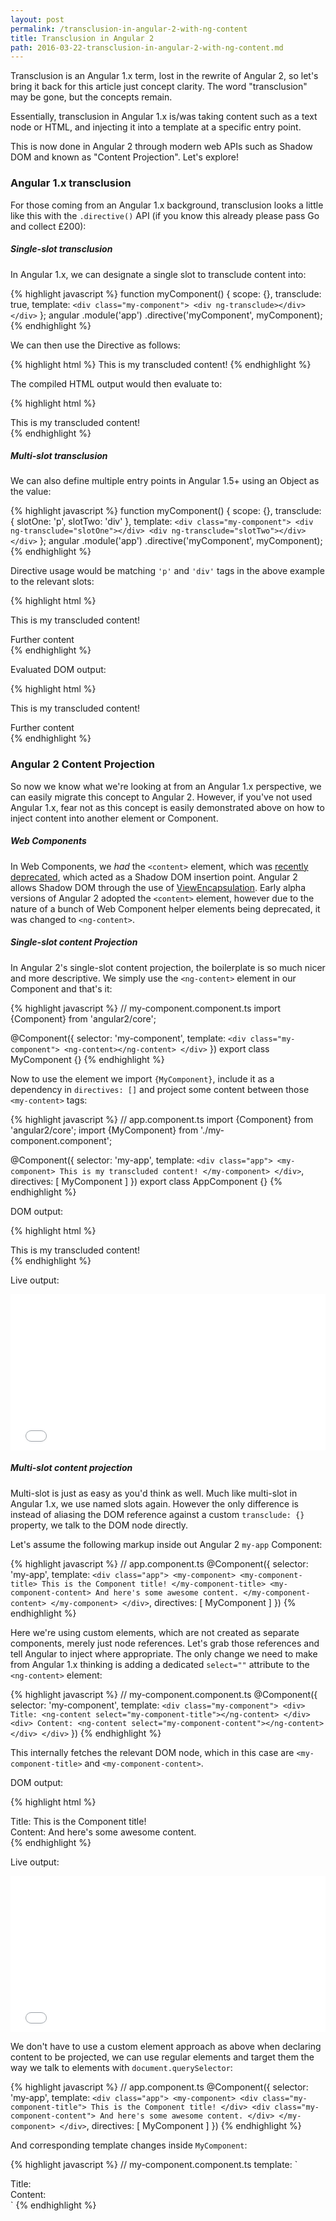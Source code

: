 ```yaml
---
layout: post
permalink: /transclusion-in-angular-2-with-ng-content
title: Transclusion in Angular 2
path: 2016-03-22-transclusion-in-angular-2-with-ng-content.md
---
```


Transclusion is an Angular 1.x term, lost in the rewrite of Angular 2, so let's bring it back for this article just concept clarity. The word "transclusion" may be gone, but the concepts remain.

Essentially, transclusion in Angular 1.x is/was taking content such as a text node or HTML, and injecting it into a template at a specific entry point.

This is now done in Angular 2 through modern web APIs such as Shadow DOM and known as "Content Projection". Let's explore!

### Angular 1.x transclusion

For those coming from an Angular 1.x background, transclusion looks a little like this with the `.directive()` API (if you know this already please pass Go and collect £200):

##### Single-slot transclusion

In Angular 1.x, we can designate a single slot to transclude content into:

{% highlight javascript %}
function myComponent() {
  scope: {},
  transclude: true,
  template: `
    <div class="my-component">
      <div ng-transclude></div>
    </div>
  `
};
angular
  .module('app')
  .directive('myComponent', myComponent);
{% endhighlight %}

We can then use the Directive as follows:

{% highlight html %}
<my-component>
  This is my transcluded content!
</my-component>
{% endhighlight %}

The compiled HTML output would then evaluate to:

{% highlight html %}
<my-component>
  <div class="my-component">
    <div ng-transclude>
      This is my transcluded content!
    </div>
  </div>
</my-component>
{% endhighlight %}

##### Multi-slot transclusion

We can also define multiple entry points in Angular 1.5+ using an Object as the value:

{% highlight javascript %}
function myComponent() {
  scope: {},
  transclude: {
    slotOne: 'p',
    slotTwo: 'div'
  },
  template: `
    <div class="my-component">
      <div ng-transclude="slotOne"></div>
      <div ng-transclude="slotTwo"></div>
    </div>
  `
};
angular
  .module('app')
  .directive('myComponent', myComponent);
{% endhighlight %}

Directive usage would be matching `'p'` and `'div'` tags in the above example to the relevant slots:

{% highlight html %}
<my-component>
  <p>
    This is my transcluded content!
  </p>
  <div>
    Further content
  </div>
</my-component>
{% endhighlight %}

Evaluated DOM output:

{% highlight html %}
<my-component>
  <div class="my-component">
    <div ng-transclude="slotOne">
      <p>
        This is my transcluded content!
      </p>
    </div>
    <div ng-transclude="slotTwo">
      <div>
        Further content
      </div>
    </div>
  </div>
</my-component>
{% endhighlight %}

### Angular 2 Content Projection

So now we know what we're looking at from an Angular 1.x perspective, we can easily migrate this concept to Angular 2. However, if you've not used Angular 1.x, fear not as this concept is easily demonstrated above on how to inject content into another element or Component.

##### Web Components <content>

In Web Components, we _had_ the `<content>` element, which was [recently deprecated](https://developer.mozilla.org/en-US/docs/Web/HTML/Element/content), which acted as a Shadow DOM insertion point. Angular 2 allows Shadow DOM through the use of [ViewEncapsulation](/emulated-native-shadow-dom-angular-2-view-encapsulation). Early alpha versions of Angular 2 adopted the `<content>` element, however due to the nature of a bunch of Web Component helper elements being deprecated, it was changed to `<ng-content>`.

##### Single-slot content Projection

In Angular 2's single-slot content projection, the boilerplate is so much nicer and more descriptive. We simply use the `<ng-content>` element in our Component and that's it:

{% highlight javascript %}
// my-component.component.ts
import {Component} from 'angular2/core';

@Component({
  selector: 'my-component',
  template: `
    <div class="my-component">
      <ng-content></ng-content>
    </div>
  `
})
export class MyComponent {}
{% endhighlight %}

Now to use the element we import `{MyComponent}`, include it as a dependency in `directives: []` and project some content between those `<my-content>` tags:

{% highlight javascript %}
// app.component.ts
import {Component} from 'angular2/core';
import {MyComponent} from './my-component.component';

@Component({
  selector: 'my-app',
  template: `
    <div class="app">
      <my-component>
        This is my transcluded content!
      </my-component>
    </div>
  `,
  directives: [
    MyComponent
  ]
})
export class AppComponent {}
{% endhighlight %}

DOM output:

{% highlight html %}
<div class="app">
  <my-component>
    <div class="my-component">
      This is my transcluded content!
    </div>
  </my-component>
</div>
{% endhighlight %}

Live output:

<iframe src="//embed.plnkr.co/TCusCR4NHGbJy9gBN7ZV" frameborder="0" border="0" cellspacing="0" cellpadding="0" width="100%" height="250"></iframe>

##### Multi-slot content projection

Multi-slot is just as easy as you'd think as well. Much like multi-slot in Angular 1.x, we use named slots again. However the only difference is instead of aliasing the DOM reference against a custom `transclude: {}` property, we talk to the DOM node directly.

Let's assume the following markup inside out Angular 2 `my-app` Component:

{% highlight javascript %}
// app.component.ts
@Component({
  selector: 'my-app',
  template: `
    <div class="app">
      <my-component>
        <my-component-title>
          This is the Component title!
        </my-component-title>
        <my-component-content>
          And here's some awesome content.
        </my-component-content>
      </my-component>
    </div>
  `,
  directives: [
    MyComponent
  ]
})
{% endhighlight %}

Here we're using custom elements, which are not created as separate components, merely just node references. Let's grab those references and tell Angular to inject where appropriate. The only change we need to make from Angular 1.x thinking is adding a dedicated `select=""` attribute to the `<ng-content>` element:

{% highlight javascript %}
// my-component.component.ts
@Component({
  selector: 'my-component',
  template: `
    <div class="my-component">
      <div>
        Title:
        <ng-content select="my-component-title"></ng-content>
      </div>
      <div>
        Content:
        <ng-content select="my-component-content"></ng-content>
      </div>
    </div>
  `
})
{% endhighlight %}

This internally fetches the relevant DOM node, which in this case are `<my-component-title>` and `<my-component-content>`.

DOM output:

{% highlight html %}
<div class="app">
  <my-component>
    <div class="my-component">
      <div>
        Title:
        <my-component-title>
          This is the Component title!
        </my-component-title>
      </div>
      <div>
        Content:
        <my-component-content>
          And here's some awesome content.
        </my-component-content>
      </div>
    </div>
  </my-component>
</div>
{% endhighlight %}

Live output:

<iframe src="//embed.plnkr.co/NbwoKx6yFQ2uFp2wWnj1" frameborder="0" border="0" cellspacing="0" cellpadding="0" width="100%" height="250"></iframe>

We don't have to use a custom element approach as above when declaring content to be projected, we can use regular elements and target them the way we talk to elements with `document.querySelector`:

{% highlight javascript %}
// app.component.ts
@Component({
  selector: 'my-app',
  template: `
    <div class="app">
      <my-component>
        <div class="my-component-title">
          This is the Component title!
        </div>
        <div class="my-component-content">
          And here's some awesome content.
        </div>
      </my-component>
    </div>
  `,
  directives: [
    MyComponent
  ]
})
{% endhighlight %}

And corresponding template changes inside `MyComponent`:

{% highlight javascript %}
// my-component.component.ts
template: `
  <div class="my-component">
    <div>
      Title:
      <ng-content select=".my-component-title"></ng-content>
    </div>
    <div>
      Content:
      <ng-content select=".my-component-content"></ng-content>
    </div>
  </div>
`
{% endhighlight %}
